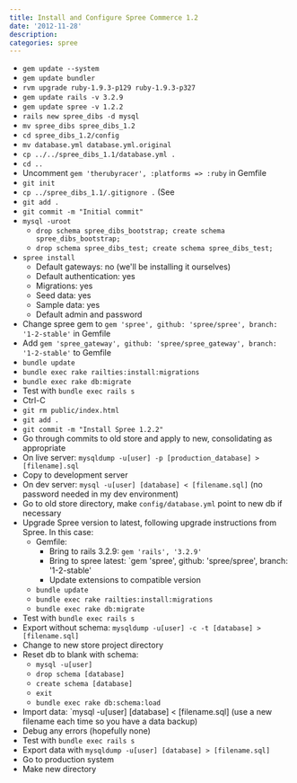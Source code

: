 ```yaml
---
title: Install and Configure Spree Commerce 1.2
date: '2012-11-28'
description:
categories: spree
---
```


- `gem update --system`
- `gem update bundler`
- `rvm upgrade ruby-1.9.3-p129 ruby-1.9.3-p327`
- `gem update rails -v 3.2.9`
- `gem update spree -v 1.2.2`
- `rails new spree_dibs -d mysql`
- `mv spree_dibs spree_dibs_1.2`
- `cd spree_dibs_1.2/config`
- `mv database.yml database.yml.original`
- `cp ../../spree_dibs_1.1/database.yml .`
- `cd ..`
- Uncomment `gem 'therubyracer', :platforms => :ruby` in Gemfile
- `git init`
- `cp ../spree_dibs_1.1/.gitignore .` (See 
- `git add .`
- `git commit -m "Initial commit"`
- `mysql -uroot`
  - `drop schema spree_dibs_bootstrap; create schema spree_dibs_bootstrap;`
  - `drop schema spree_dibs_test; create schema spree_dibs_test;`
- `spree install`
  - Default gateways: no (we'll be installing it ourselves)
  - Default authentication: yes
  - Migrations: yes
  - Seed data: yes
  - Sample data: yes
  - Default admin and password
- Change spree gem to `gem 'spree', github: 'spree/spree', branch: '1-2-stable'` in Gemfile
- Add `gem 'spree_gateway', github: 'spree/spree_gateway', branch: '1-2-stable'` to Gemfile
- `bundle update`
- `bundle exec rake railties:install:migrations`
- `bundle exec rake db:migrate`
- Test with `bundle exec rails s`
- Ctrl-C
- `git rm public/index.html`
- `git add .`
- `git commit -m "Install Spree 1.2.2"`
- Go through commits to old store and apply to new, consolidating as appropriate
- On live server: `mysqldump -u[user] -p [production_database] > [filename].sql`
- Copy to development server
- On dev server: `mysql -u[user] [database] < [filename.sql]` (no password needed in my dev environment)
- Go to old store directory, make `config/database.yml` point to new db if necessary
- Upgrade Spree version to latest, following upgrade instructions from Spree.  In this case:
  - Gemfile:
    - Bring to rails 3.2.9: `gem 'rails', '3.2.9'`
    - Bring to spree latest: `gem 'spree', github: 'spree/spree', branch: '1-2-stable'
    - Update extensions to compatible version
  - `bundle update`
  - `bundle exec rake railties:install:migrations`
  - `bundle exec rake db:migrate`
- Test with `bundle exec rails s`
- Export without schema: `mysqldump -u[user] -c -t [database] > [filename.sql]`
- Change to new store project directory
- Reset db to blank with schema:
  - `mysql -u[user]`
  - `drop schema [database]`
  - `create schema [database]`
  - `exit`
  - `bundle exec rake db:schema:load`
- Import data: `mysql -u[user] [database] < [filename.sql] (use a new filename each time so you have a data backup)
- Debug any errors (hopefully none)
- Test with `bundle exec rails s`
- Export data with `mysqldump -u[user] [database] > [filename.sql]`
- Go to production system
- Make new directory
